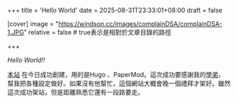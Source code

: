 +++
title = 'Hello World'
date = 2025-08-31T23:33:01+08:00
draft = false

[cover]
image = "https://windson.cc/images/complainDSA/complainDSA-1.JPG"
relative = false # true表示是相對於文章目錄的路徑

+++

*Hello World!!*
<!--more--> 
[本站](https://windson.cc/) 在今日成功創建，用的是Hugo 、PaperMod。這次成功要感謝我的[學弟](https://iach.cc)，幫我把各種設定做好。如果沒有他幫忙，這個網站大概會晚一個禮拜才架好。雖然這次成功架站，但是距離熟悉它還有一段路要走。
